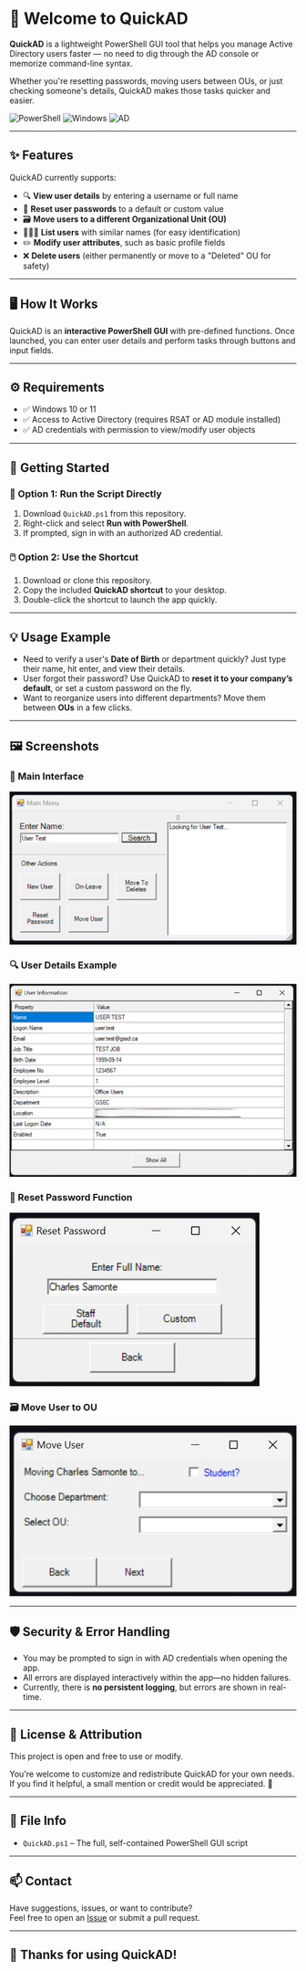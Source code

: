 # 👋 Welcome to QuickAD

**QuickAD** is a lightweight PowerShell GUI tool that helps you manage Active Directory users faster — no need to dig through the AD console or memorize command-line syntax.

Whether you're resetting passwords, moving users between OUs, or just checking someone's details, QuickAD makes those tasks quicker and easier.

![PowerShell](https://img.shields.io/badge/Built%20with-PowerShell-blue)
![Windows](https://img.shields.io/badge/Platform-Windows%2010%20%2F%2011-lightgrey)
![AD](https://img.shields.io/badge/Dependency-Active%20Directory-orange)

---

## ✨ Features

QuickAD currently supports:

- 🔍 **View user details** by entering a username or full name
- 🔄 **Reset user passwords** to a default or custom value
- 🗃️ **Move users to a different Organizational Unit (OU)**
- 🧑‍🤝‍🧑 **List users** with similar names (for easy identification)
- ✏️ **Modify user attributes**, such as basic profile fields
- ❌ **Delete users** (either permanently or move to a "Deleted" OU for safety)

---

## 🖥️ How It Works

QuickAD is an **interactive PowerShell GUI** with pre-defined functions. Once launched, you can enter user details and perform tasks through buttons and input fields.

---

## ⚙️ Requirements

- ✅ Windows 10 or 11
- ✅ Access to Active Directory (requires RSAT or AD module installed)
- ✅ AD credentials with permission to view/modify user objects

---

## 🚀 Getting Started

### 🔧 Option 1: Run the Script Directly

1. Download `QuickAD.ps1` from this repository.
2. Right-click and select **Run with PowerShell**.
3. If prompted, sign in with an authorized AD credential.

### 🖱️ Option 2: Use the Shortcut

1. Download or clone this repository.
2. Copy the included **QuickAD shortcut** to your desktop.
3. Double-click the shortcut to launch the app quickly.

---

## 💡 Usage Example

- Need to verify a user's **Date of Birth** or department quickly? Just type their name, hit enter, and view their details.
- User forgot their password? Use QuickAD to **reset it to your company’s default**, or set a custom password on the fly.
- Want to reorganize users into different departments? Move them between **OUs** in a few clicks.

---

## 🖼️ Screenshots

### 🔐 Main Interface
![Main Interface](images/main-interface.png)

### 🔍 User Details Example
![User Details](images/user-details.png)

### 🔄 Reset Password Function
![Reset Password](images/reset-password.png)

### 🗃️ Move User to OU
![Move User to OU](images/move-ou.png)

---

## 🛡️ Security & Error Handling

- You may be prompted to sign in with AD credentials when opening the app.
- All errors are displayed interactively within the app—no hidden failures.
- Currently, there is **no persistent logging**, but errors are shown in real-time.

---

## 📝 License & Attribution

This project is open and free to use or modify.

You're welcome to customize and redistribute QuickAD for your own needs.  
If you find it helpful, a small mention or credit would be appreciated. 🤝

---

## 📂 File Info

- `QuickAD.ps1` – The full, self-contained PowerShell GUI script

---

## 📫 Contact

Have suggestions, issues, or want to contribute?  
Feel free to open an [Issue](https://github.com/your-repo/issues) or submit a pull request.

---

## 🙌 Thanks for using QuickAD!

